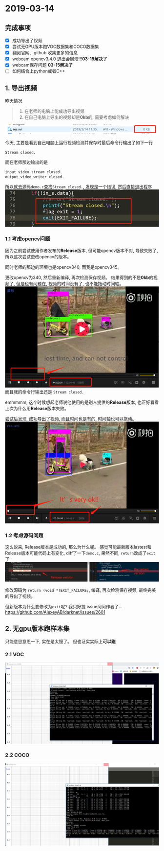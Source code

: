 # 2019-03-14

## 完成事项
- [X] 成功导出了视频
- [x] 尝试无GPU版本跑VOC数据集和COCO数据集
- [x] 翻阅官网、github 收集更多的信息
- [x] webcam opencv3.4.0 退出会崩溃!!!**03-15解决了**
- [x] webcam保存问题 **03-15解决了**
- [ ] 如何结合上python或者C++

## 1. 导出视频
昨天情况
> 1. 在老师的电脑上能成功导出视频
> 2. 在自己电脑上导出的视频却是**0kb**的, 需要考虑如何解决

![](ProgressImage/2019-03-14-13-11-28.png)

今天, 主要是看到自己电脑上运行视频检测并保存时最后命令行输出了如下一行
```
Stream closed.
```
而在老师那边输出的是
```
input video stream closed. 
output_video_writer closed.
```
所以就去源码`demo.c`查找`Stream closed.`, 发现是一个错误, 然后直接退出程序
![](ProgressImage/2019-03-14-13-14-53.png)

### 1.1 考虑opencv问题
因为之前尝试使用作者发布的**Release**版本, 但可能opencv版本不对, 导致失败了, 所以这次尝试更改opencv的版本。

同时老师的那边的环境也是opencv340, 而我是opencv345。

更改opencv为340, 然后重新编译, 再次检测保存视频。
结果得到的不是**0kb**的视频了, 但是也有问题在, 视频的时间没有了, 也不能拖动时间轴。
![](ProgressImage/2019-03-14-13-17-06.png)
而且我的命令行输出还是 `Stream closed.`

emmmmm, 这个时候想起老师说他使用的是别人提供的**Release**版本, 也正好看看上次为什么用**Release**版本失败。

尝试后发现, 成功导出了视频, 而且时间也是有的, 时间轴也可以拖动。
![](ProgressImage/2019-03-14-13-21-50.png) 

### 1.2 考虑源码问题
这么说来, Release版本是成功的, 那么为什么呢。
感觉可能最新版本lastest和Release版本可能代码上有变化,
diff了一下`demo.c`, 果然不同, `return`改成了`exit`了
![](ProgressImage/2019-03-14-13-22-59.png)

修改源码为 `return (void *)EXIT_FAILURE;`, 编译, 再次检测保存视频, 最终完美的导出了视频。

但新版本为什么要修改为`exit`呢? 我只好提 issue问问作者了... https://github.com/AlexeyAB/darknet/issues/2601


## 2. 无gpu版本跑样本集
只能意思意思一下, 实在是太慢了。 但也证实实际上**可以跑**

### 2.1 VOC 
![](ProgressImage/2019-03-14-20-26-32.png)

### 2.2 COCO
![](ProgressImage/2019-03-14-20-31-23.png)


